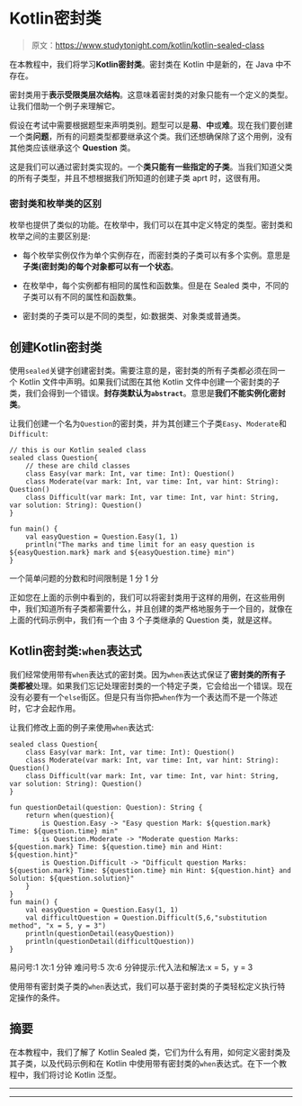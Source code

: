 # Kotlin密封类

> 原文：<https://www.studytonight.com/kotlin/kotlin-sealed-class>

在本教程中，我们将学习**Kotlin密封类**。密封类在 Kotlin 中是新的，在 Java 中不存在。

密封类用于**表示受限类层次结构**。这意味着密封类的对象只能有一个定义的类型。让我们借助一个例子来理解它。

假设在考试中需要根据题型来声明类别。题型可以是**易**、**中**或**难**。现在我们要创建一个类**问题**，所有的问题类型都要继承这个类。我们还想确保除了这个用例，没有其他类应该继承这个 **Question** 类。

这是我们可以通过密封类实现的。一个**类只能有一些指定的子类**。当我们知道父类的所有子类型，并且不想根据我们所知道的创建子类 aprt 时，这很有用。

### 密封类和枚举类的区别

枚举也提供了类似的功能。在枚举中，我们可以在其中定义特定的类型。密封类和枚举之间的主要区别是:

*   每个枚举实例仅作为单个实例存在，而密封类的子类可以有多个实例。意思是**子类(密封类)的每个对象都可以有一个状态**。

*   在枚举中，每个实例都有相同的属性和函数集。但是在 Sealed 类中，不同的子类可以有不同的属性和函数集。

*   密封类的子类可以是不同的类型，如:数据类、对象类或普通类。

## 创建Kotlin密封类

使用`sealed`关键字创建密封类。需要注意的是，密封类的所有子类都必须在同一个 Kotlin 文件中声明。如果我们试图在其他 Kotlin 文件中创建一个密封类的子类，我们会得到一个错误。**封存类默认为`abstract`**。意思是**我们不能实例化密封类**。

让我们创建一个名为`Question`的密封类，并为其创建三个子类`Easy`、`Moderate`和`Difficult`:

```
// this is our Kotlin sealed class
sealed class Question{
    // these are child classes
    class Easy(var mark: Int, var time: Int): Question()
    class Moderate(var mark: Int, var time: Int, var hint: String): Question()
    class Difficult(var mark: Int, var time: Int, var hint: String, var solution: String): Question()
}

fun main() {
    val easyQuestion = Question.Easy(1, 1)
    println("The marks and time limit for an easy question is ${easyQuestion.mark} mark and ${easyQuestion.time} min")
}
```

一个简单问题的分数和时间限制是 1 分 1 分

正如您在上面的示例中看到的，我们可以将密封类用于这样的用例，在这些用例中，我们知道所有子类都需要什么，并且创建的类严格地服务于一个目的，就像在上面的代码示例中，我们有一个由 3 个子类继承的 Question 类，就是这样。

## Kotlin密封类:`when`表达式

我们经常使用带有`when`表达式的密封类。因为`when`表达式保证了**密封类的所有子类都被**处理。如果我们忘记处理密封类的一个特定子类，它会给出一个错误。现在没有必要有一个`else`街区。但是只有当你把`when`作为一个表达而不是一个陈述时，它才会起作用。

让我们修改上面的例子来使用`when`表达式:

```
sealed class Question{
    class Easy(var mark: Int, var time: Int): Question()
    class Moderate(var mark: Int, var time: Int, var hint: String): Question()
    class Difficult(var mark: Int, var time: Int, var hint: String, var solution: String): Question()
}

fun questionDetail(question: Question): String {
    return when(question){
        is Question.Easy -> "Easy question Mark: ${question.mark} Time: ${question.time} min"
        is Question.Moderate -> "Moderate question Marks:  ${question.mark} Time: ${question.time} min and Hint: ${question.hint}"
        is Question.Difficult -> "Difficult question Marks:  ${question.mark} Time: ${question.time} min Hint: ${question.hint} and Solution: ${question.solution}"
    }
}
fun main() {
    val easyQuestion = Question.Easy(1, 1)
    val difficultQuestion = Question.Difficult(5,6,"substitution method", "x = 5, y = 3")
    println(questionDetail(easyQuestion))
    println(questionDetail(difficultQuestion))
}
```

易问号:1 次:1 分钟
难问号:5 次:6 分钟提示:代入法和解法:x = 5，y = 3

使用带有密封类子类的`when`表达式，我们可以基于密封类的子类轻松定义执行特定操作的条件。

## 摘要

在本教程中，我们了解了 Kotlin Sealed 类，它们为什么有用，如何定义密封类及其子类，以及代码示例和在 Kotlin 中使用带有密封类的`when`表达式。在下一个教程中，我们将讨论 Kotlin 泛型。

* * *

* * *